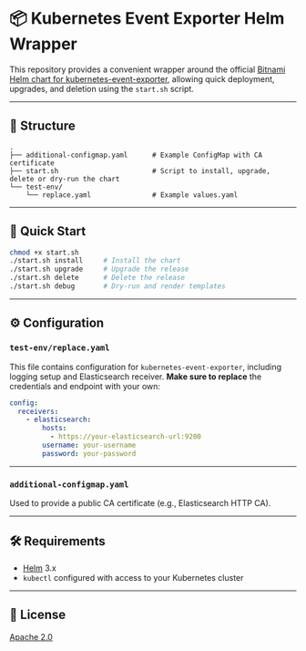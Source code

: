 # 📦 Kubernetes Event Exporter Helm Wrapper

This repository provides a convenient wrapper around the official [Bitnami Helm chart for kubernetes-event-exporter](https://github.com/bitnami/charts/tree/main/bitnami/kubernetes-event-exporter), allowing quick deployment, upgrades, and deletion using the `start.sh` script.

---

## 📁 Structure

```
.
├── additional-configmap.yaml      # Example ConfigMap with CA certificate
├── start.sh                       # Script to install, upgrade, delete or dry-run the chart
└── test-env/
    └── replace.yaml               # Example values.yaml
```

---

## 🚀 Quick Start

```bash
chmod +x start.sh
./start.sh install     # Install the chart
./start.sh upgrade     # Upgrade the release
./start.sh delete      # Delete the release
./start.sh debug       # Dry-run and render templates
```

---

## ⚙️ Configuration

### `test-env/replace.yaml`

This file contains configuration for `kubernetes-event-exporter`, including logging setup and Elasticsearch receiver. **Make sure to replace** the credentials and endpoint with your own:

```yaml
config:
  receivers:
    - elasticsearch:
        hosts:
          - https://your-elasticsearch-url:9200
        username: your-username
        password: your-password
```

---

### `additional-configmap.yaml`

Used to provide a public CA certificate (e.g., Elasticsearch HTTP CA).

---

## 🛠 Requirements

- [Helm](https://helm.sh/) 3.x
- `kubectl` configured with access to your Kubernetes cluster

---

## 📝 License

[Apache 2.0](https://www.apache.org/licenses/LICENSE-2.0)
